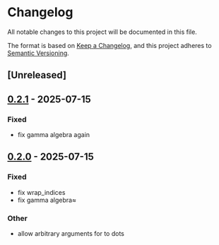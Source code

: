 # Changelog

All notable changes to this project will be documented in this file.

The format is based on [Keep a Changelog](https://keepachangelog.com/en/1.0.0/),
and this project adheres to [Semantic Versioning](https://semver.org/spec/v2.0.0.html).

## [Unreleased]

## [0.2.1](https://github.com/alphal00p/spenso/compare/idenso-v0.2.0...idenso-v0.2.1) - 2025-07-15

### Fixed

- fix gamma algebra again

## [0.2.0](https://github.com/alphal00p/spenso/compare/idenso-v0.1.0...idenso-v0.2.0) - 2025-07-15

### Fixed

- fix wrap_indices
- fix gamma algebra≈

### Other

- allow arbitrary arguments for to dots
